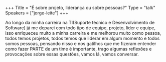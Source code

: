 +++
Title = "É sobre projeto, liderança ou sobre pessoas?"
Type = "talk"
Speakers = ["jorge-leite"]
+++

Ao longo da minha carreira na TI(Suporte técnico e Desenvolvimento de Software) já me deparei com todo tipo de equipe, projeto, líder e equipe, isso enriqueceu muito a minha carreira e me melhorou muito como pessoa, todos temos projetos, todos temos que liderar em algum momento e todos somos pessoas, pensando nisso e nos gatilhos que me fizeram entender como fazer PARTE de um time é importante, trago algumas reflexões e provocações sobre essas questões, vamos lá, vamos conversar. 

